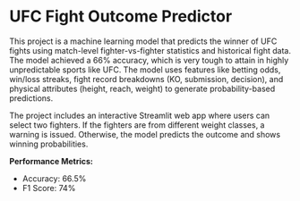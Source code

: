 # UFC Fight Outcome Predictor

This project is a machine learning model that predicts the winner of UFC fights using match-level fighter-vs-fighter statistics and historical fight data. The model achieved a 66% accuracy, which is very tough to attain in highly unpredictable sports like UFC. The model uses features like betting odds, win/loss streaks, fight record breakdowns (KO, submission, decision), and physical attributes (height, reach, weight) to generate probability-based predictions.

The project includes an interactive Streamlit web app where users can select two fighters. If the fighters are from different weight classes, a warning is issued. Otherwise, the model predicts the outcome and shows winning probabilities.

**Performance Metrics:**
- Accuracy: 66.5%
- F1 Score: 74%
